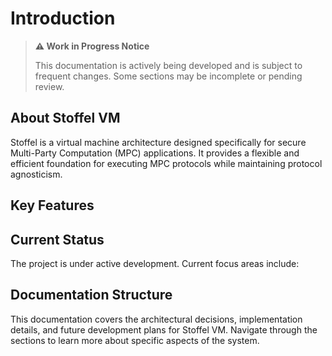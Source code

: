 # Introduction

> **⚠️ Work in Progress Notice**
> 
> This documentation is actively being developed and is subject to frequent changes.
> Some sections may be incomplete or pending review.

## About Stoffel VM

Stoffel is a virtual machine architecture designed specifically for secure Multi-Party Computation (MPC) applications. It provides a flexible and efficient foundation for executing MPC protocols while maintaining protocol agnosticism.

## Key Features


## Current Status

The project is under active development. Current focus areas include:

## Documentation Structure

This documentation covers the architectural decisions, implementation details, and future development plans for Stoffel VM. Navigate through the sections to learn more about specific aspects of the system.
